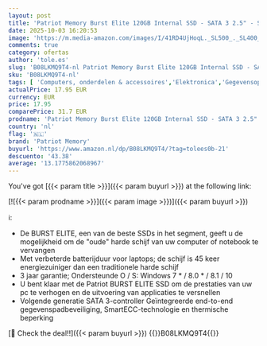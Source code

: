 ```yaml
---
layout: post
title: 'Patriot Memory Burst Elite 120GB Internal SSD - SATA 3 2.5" - Solid State Drive - PBE120GS25SSDR'
date: 2025-10-03 16:20:53
image: 'https://m.media-amazon.com/images/I/41RD4UjHoqL._SL500_._SL400_.jpg'
comments: true
category: ofertas
author: 'tole.es'
slug: 'B08LKMQ9T4-nl Patriot Memory Burst Elite 120GB Internal SSD - SATA 3...'
sku: 'B08LKMQ9T4-nl'
tags: [ 'Computers, onderdelen & accessoires','Elektronica','Gegevensopslag','Interne SSDs','Interne dataopslag','patriot memory','🇳🇱', ]
actualPrice: 17.95 EUR
currency: EUR
price: 17.95
comparePrice: 31.7 EUR
prodname: 'Patriot Memory Burst Elite 120GB Internal SSD - SATA 3 2.5" - Solid State Drive - PBE120GS25SSDR'
country: 'nl'
flag: '🇳🇱'
brand: 'Patriot Memory'
buyurl: 'https://www.amazon.nl/dp/B08LKMQ9T4/?tag=tolees0b-21'
descuento: '43.38'
average: '13.1775862068967'
---
```


You've got [{{< param title >}}]({{< param buyurl >}}) at the following link:

[![{{< param prodname >}}]({{< param image >}})]({{< param buyurl >}})

ℹ️:

- De BURST ELITE, een van de beste SSDs in het segment, geeft u de mogelijkheid om de "oude" harde schijf van uw computer of notebook te vervangen
- Met verbeterde batterijduur voor laptops; de schijf is 45 keer energiezuiniger dan een traditionele harde schijf
- 3 jaar garantie; Ondersteunde O / S: Windows 7 * / 8.0 * / 8.1 / 10
- U bent klaar met de Patriot BURST ELITE SSD om de prestaties van uw pc te verhogen en de uitvoering van applicaties te versnellen
- Volgende generatie SATA 3-controller Geïntegreerde end-to-end gegevenspadbeveiliging, SmartECC-technologie en thermische beperking

[🛒 Check the deal!!]({{< param buyurl >}})
{{<world>}}B08LKMQ9T4{{</world>}}
